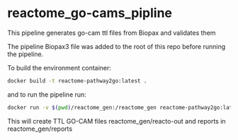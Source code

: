 # reactome_go-cams_pipline
This pipeline generates go-cam ttl files from Biopax and validates them

The pipeline Biopax3 file was added to the root of this repo before running the pipeline. 

To build the environment container:

```bash
docker build -t reactome-pathway2go:latest .
```

and to run the pipeline run:

```bash
docker run -v $(pwd)/reactome_gen:/reactome_gen reactome-pathway2go:latest
```

This will create TTL GO-CAM files reactome_gen/reacto-out and reports in reactome_gen/reports 
